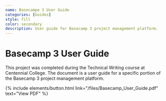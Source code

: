 ```yaml
---
name: Basecampe 3 User Guide
categories: [Guides]
style: fill
color: secondary
description: User guide for Basecamp 3 project management platform.
---
```


# Basecamp 3 User Guide

This project was completed during the Technical Writing course at Centennial College. The document is a user guide for a specific portion of the Basecamp 3 project management platform. 

<p class="text-center">
    {% include elements/button.html link="/files/Basecamp_User_Guide.pdf" text="View PDF" %}
</p>
